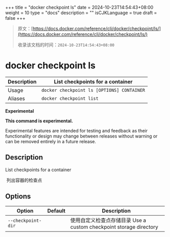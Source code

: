 +++
title = "docker checkpoint ls"
date = 2024-10-23T14:54:43+08:00
weight = 10
type = "docs"
description = ""
isCJKLanguage = true
draft = false
+++

> 原文：[https://docs.docker.com/reference/cli/docker/checkpoint/ls/](https://docs.docker.com/reference/cli/docker/checkpoint/ls/)
>
> 收录该文档的时间：`2024-10-23T14:54:43+08:00`

# docker checkpoint ls

| Description | List checkpoints for a container           |
| :---------- | ------------------------------------------ |
| Usage       | `docker checkpoint ls [OPTIONS] CONTAINER` |
| Aliases     | `docker checkpoint list`                   |

**Experimental**

**This command is experimental.**

Experimental features are intended for testing and feedback as their functionality or design may change between releases without warning or can be removed entirely in a future release.

## Description

List checkpoints for a container

​	列出容器的检查点

## Options

| Option             | Default | Description                                                  |
| ------------------ | ------- | ------------------------------------------------------------ |
| `--checkpoint-dir` |         | 使用自定义检查点存储目录 Use a custom checkpoint storage directory |
